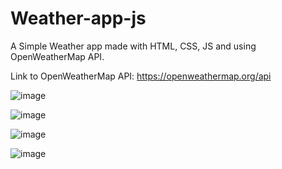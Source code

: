 # Weather-app-js
A Simple Weather app made with HTML, CSS, JS and using OpenWeatherMap API. 

Link to OpenWeatherMap API: https://openweathermap.org/api

![image](https://github.com/jadhavsiid/Weather-app-js/assets/101967370/5abac908-a10c-4aaf-9d85-d6e5359633dc)

![image](https://github.com/jadhavsiid/Weather-app-js/assets/101967370/7a96f865-a646-44dd-a5ba-9efbd5cc1bc2)

![image](https://github.com/jadhavsiid/Weather-app-js/assets/101967370/768c9cde-08c7-4e50-8c89-c31ab6134741)

![image](https://github.com/jadhavsiid/Weather-app-js/assets/101967370/16b6b904-b0fe-4d5e-b220-98b445383282)

